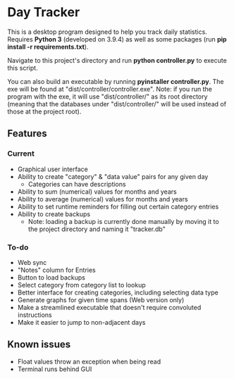 # Day Tracker
This is a desktop program designed to help you track daily statistics. Requires **Python 3** (developed on 3.9.4) as well as some packages (run **pip install -r requirements.txt**). 

Navigate to this project's directory and run **python controller.py** to execute this script.

You can also build an executable by running **pyinstaller controller.py**. The exe will be found at "dist/controller/controller.exe". Note: if you run the program with the exe, it will use "dist/controller/" as its root directory (meaning that the databases under "dist/controller/" will be used instead of those at the project root).

## Features
### Current
 * Graphical user interface
 * Ability to create "category" & "data value" pairs for any given day
   * Categories can have descriptions
 * Ability to sum (numerical) values for months and years
 * Ability to average (numerical) values for months and years
 * Ability to set runtime reminders for filling out certain category entries
 * Ability to create backups
   * Note: loading a backup is currently done manually by moving it to the project directory and naming it "tracker.db"

### To-do
 * Web sync
 * "Notes" column for Entries
 * Button to load backups
 * Select category from category list to lookup
 * Better interface for creating categories, including selecting data type
 * Generate graphs for given time spans (Web version only)
 * Make a streamlined executable that doesn't require convoluted instructions
 * Make it easier to jump to non-adjacent days

## Known issues
 * Float values throw an exception when being read
 * Terminal runs behind GUI
